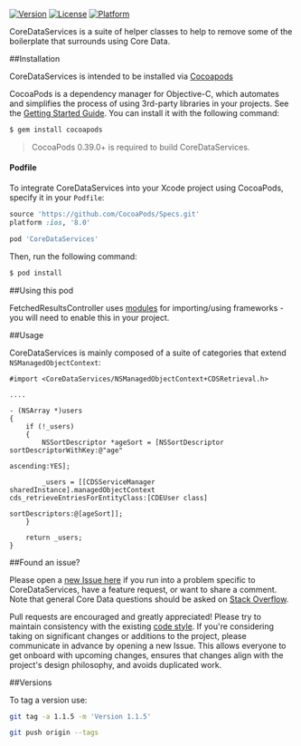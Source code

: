 [![Version](https://img.shields.io/cocoapods/v/CoreDataServices.svg?style=flat)](http://cocoapods.org/pods/CoreDataServices)
[![License](https://img.shields.io/cocoapods/l/CoreDataServices.svg?style=flat)](http://cocoapods.org/pods/CoreDataServices)
[![Platform](https://img.shields.io/cocoapods/p/CoreDataServices.svg?style=flat)](http://cocoapods.org/pods/CoreDataServices)

CoreDataServices is a suite of helper classes to help to remove some of the boilerplate that surrounds using Core Data.

##Installation

CoreDataServices is intended to be installed via [Cocoapods](https://cocoapods.org/) 

CocoaPods is a dependency manager for Objective-C, which automates and simplifies the process of using 3rd-party libraries in your projects. See the [Getting Started Guide](https://guides.cocoapods.org/using/getting-started.html). You can install it with the following command:

```bash
$ gem install cocoapods
```

> CocoaPods 0.39.0+ is required to build CoreDataServices.

#### Podfile

To integrate CoreDataServices into your Xcode project using CocoaPods, specify it in your `Podfile`:

```ruby
source 'https://github.com/CocoaPods/Specs.git'
platform :ios, '8.0'

pod 'CoreDataServices'
```

Then, run the following command:

```bash
$ pod install
```

##Using this pod

FetchedResultsController uses [modules](http://useyourloaf.com/blog/modules-and-precompiled-headers.html) for importing/using frameworks - you will need to enable this in your project.

##Usage

CoreDataServices is mainly composed of a suite of categories that extend `NSManagedObjectContext`:

```objc
#import <CoreDataServices/NSManagedObjectContext+CDSRetrieval.h>

....

- (NSArray *)users
{
    if (!_users)
    {
        NSSortDescriptor *ageSort = [NSSortDescriptor sortDescriptorWithKey:@"age"
                                                                  ascending:YES];
        
        _users = [[CDSServiceManager sharedInstance].managedObjectContext cds_retrieveEntriesForEntityClass:[CDEUser class]
                                                                                            sortDescriptors:@[ageSort]];
    }
    
    return _users;
}
```

##Found an issue?

Please open a [new Issue here](https://github.com/wibosco/CoreDataServices/issues/new) if you run into a problem specific to CoreDataServices, have a feature request, or want to share a comment. Note that general Core Data questions should be asked on [Stack Overflow](http://stackoverflow.com).

Pull requests are encouraged and greatly appreciated! Please try to maintain consistency with the existing [code style](http://www.williamboles.me/objective-c-coding-style). If you're considering taking on significant changes or additions to the project, please communicate in advance by opening a new Issue. This allows everyone to get onboard with upcoming changes, ensures that changes align with the project's design philosophy, and avoids duplicated work.

##Versions

To tag a version use:

```bash
git tag -a 1.1.5 -m 'Version 1.1.5'

git push origin --tags
```
